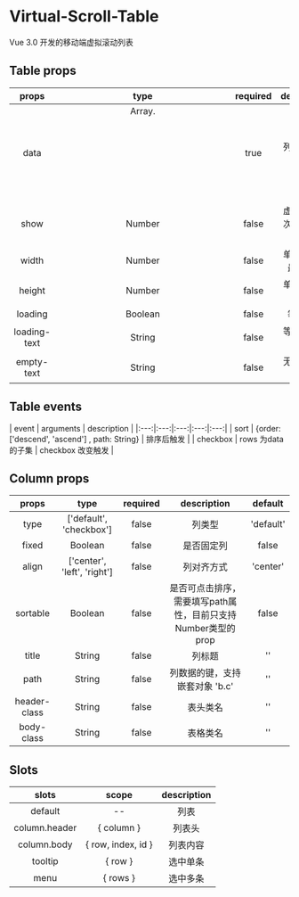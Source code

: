 # Virtual-Scroll-Table
Vue 3.0 开发的移动端虚拟滚动列表

## Table props
| props | type | required | description | default |
|:---:|:---:|:---:|:---:|:---:|
| data | Array.<Object> | true | 列表渲染数据 | [] |
| show | Number | false | 虚拟滚动每次展示数据长度 | 30 |
| width | Number | false | 单元格统一最小宽度 | 80 |
| height | Number | false | 单元格统一高度 | 40 |
| loading | Boolean | false | 等待状态 | false |
| loading-text | String | false | 等待中提示语 | '加载中' |
| empty-text | String | false | 无数据提示语 | '暂无数据' |


## Table events
| event | arguments | description |
|:---:|:---:|:---:|:---:|:---:|
| sort | {order: ['descend', 'ascend'] , path: String} | 排序后触发 |
| checkbox | rows 为data的子集 | checkbox 改变触发 | 

## Column props
| props | type | required | description | default |
|:---:|:---:|:---:|:---:|:---:|
| type | ['default', 'checkbox'] | false | 列类型 | 'default' |
| fixed | Boolean | false | 是否固定列 | false |
| align | ['center', 'left', 'right'] | false | 列对齐方式 | 'center' |
| sortable | Boolean | false | 是否可点击排序，需要填写path属性，目前只支持Number类型的prop | false | 
| title | String | false | 列标题 | '' | 
| path | String | false | 列数据的键，支持嵌套对象 'b.c' | '' |
| header-class | String | false | 表头类名 | '' |
| body-class | String | false | 表格类名 | '' |

## Slots
| slots | scope | description |
|:---:|:---:|:---:|
| default | -- | 列表 | 只能是virtual-column组件，且为必填 |
| column.header | { column } | 列表头 |
| column.body | { row, index, id } | 列表内容 |
| tooltip | { row } | 选中单条 |
| menu | { rows } | 选中多条 |
